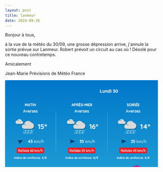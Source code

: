 ```yaml
---
layout: post
title: lanmeur
date: 2024-09-26
---
```

Bonjour à tous,

à la vue de la météo du 30/09, une grosse dépression arrive, j'annule la sortie prévue sur Lanmeur.
Robert prévoit un circuit au cas où !
Désolé pour ce nouveau contretemps.

Amicalement

Jean-Marie
Prévisions de Météo France

![meteo](assets/images/meteo.png)

